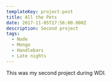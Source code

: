 ```yaml
---
templateKey: project-post
title: All the Pets
date: 2017-11-05T17:56:00.000Z
description: Second project
tags:
  - Node
  - Mongo
  - Handlebars
  - Late nights
---
```

This was my second project during WDI.
